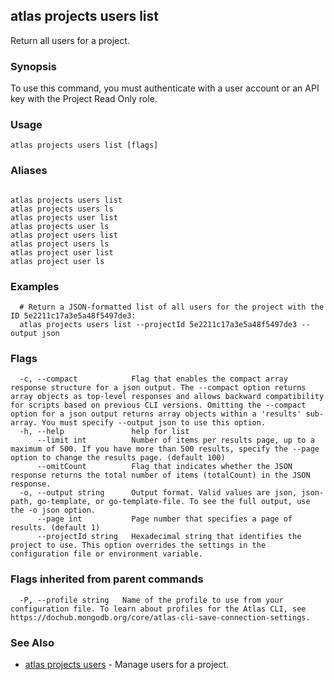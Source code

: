 ## atlas projects users list

Return all users for a project.


### Synopsis

To use this command, you must authenticate with a user account or an API key with the Project Read Only role.


### Usage
```
atlas projects users list [flags]
```

### Aliases
```

atlas projects users list
atlas projects users ls
atlas projects user list
atlas projects user ls
atlas project users list
atlas project users ls
atlas project user list
atlas project user ls
```

### Examples

```
  # Return a JSON-formatted list of all users for the project with the ID 5e2211c17a3e5a48f5497de3:
  atlas projects users list --projectId 5e2211c17a3e5a48f5497de3 --output json
```


### Flags

```
  -c, --compact            Flag that enables the compact array response structure for a json output. The --compact option returns array objects as top-level responses and allows backward compatibility for scripts based on previous CLI versions. Omitting the --compact option for a json output returns array objects within a 'results' sub-array. You must specify --output json to use this option.
  -h, --help               help for list
      --limit int          Number of items per results page, up to a maximum of 500. If you have more than 500 results, specify the --page option to change the results page. (default 100)
      --omitCount          Flag that indicates whether the JSON response returns the total number of items (totalCount) in the JSON response.
  -o, --output string      Output format. Valid values are json, json-path, go-template, or go-template-file. To see the full output, use the -o json option.
      --page int           Page number that specifies a page of results. (default 1)
      --projectId string   Hexadecimal string that identifies the project to use. This option overrides the settings in the configuration file or environment variable.

```


### Flags inherited from parent commands

```
  -P, --profile string   Name of the profile to use from your configuration file. To learn about profiles for the Atlas CLI, see https://dochub.mongodb.org/core/atlas-cli-save-connection-settings.

```

### See Also


* [atlas projects users](atlas_projects_users.md)	- Manage users for a project.



